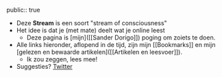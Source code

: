 public:: true

- Deze **Stream** is een soort "stream of consciousness"
- Het idee is dat je (met mate) deelt wat je online leest
  - Deze pagina is [mijn]([[Sander Dorigo]]) poging om zoiets te doen.
- Alle links hieronder, aflopend in de tijd, zijn mijn [[Bookmarks]] en mijn [gelezen en bewaarde artikelen]([[Artikelen en leesvoer]]).
  - Ik zou zeggen, lees mee!
- Suggesties? [Twitter](https://twitter.com/SanderDorigo)
